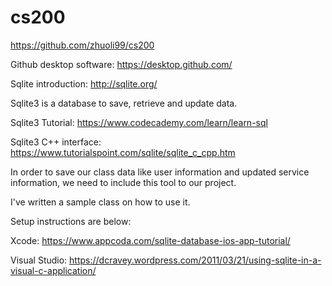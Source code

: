 # cs200
https://github.com/zhuoli99/cs200

Github desktop software: https://desktop.github.com/

Sqlite introduction: http://sqlite.org/

Sqlite3 is a database to save, retrieve and update data.

Sqlite3 Tutorial: https://www.codecademy.com/learn/learn-sql

Sqlite3 C++ interface: https://www.tutorialspoint.com/sqlite/sqlite_c_cpp.htm

In order to save our class data like user information and updated service information, we need to include this tool to our project.

I've written a sample class on how to use it.

Setup instructions are below:

Xcode: https://www.appcoda.com/sqlite-database-ios-app-tutorial/

Visual Studio: https://dcravey.wordpress.com/2011/03/21/using-sqlite-in-a-visual-c-application/

